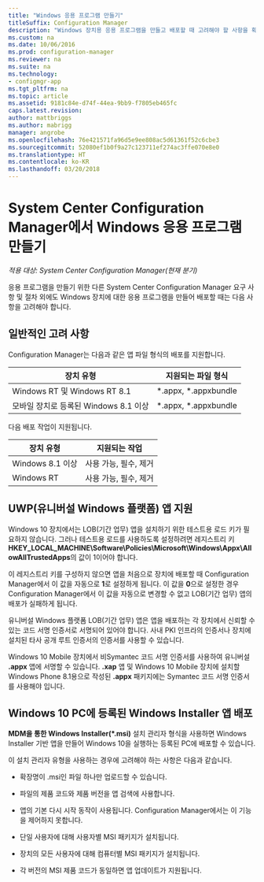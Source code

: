 ```yaml
---
title: "Windows 응용 프로그램 만들기"
titleSuffix: Configuration Manager
description: "Windows 장치용 응용 프로그램을 만들고 배포할 때 고려해야 할 사항을 확인합니다."
ms.custom: na
ms.date: 10/06/2016
ms.prod: configuration-manager
ms.reviewer: na
ms.suite: na
ms.technology:
- configmgr-app
ms.tgt_pltfrm: na
ms.topic: article
ms.assetid: 9181c84e-d74f-44ea-9bb9-f7805eb465fc
caps.latest.revision: 
author: mattbriggs
ms.author: mabrigg
manager: angrobe
ms.openlocfilehash: 76e421571fa96d5e9ee808ac5d61361f52c6cbe3
ms.sourcegitcommit: 52080ef1b0f9a27c123711ef274ac3ffe070e8e0
ms.translationtype: HT
ms.contentlocale: ko-KR
ms.lasthandoff: 03/20/2018
---
```

# <a name="create-windows-applications-with-system-center-configuration-manager"></a>System Center Configuration Manager에서 Windows 응용 프로그램 만들기

*적용 대상: System Center Configuration Manager(현재 분기)*

응용 프로그램을 만들기 위한 다른 System Center Configuration Manager 요구 사항 및 절차 외에도 Windows 장치에 대한 응용 프로그램을 만들어 배포할 때는 다음 사항을 고려해야 합니다.  

## <a name="general-considerations"></a>일반적인 고려 사항  
 Configuration Manager는 다음과 같은 앱 파일 형식의 배포를 지원합니다.  

|장치 유형|지원되는 파일 형식|  
|-----------------|---------------------|  
|Windows RT 및 Windows RT 8.1|\*.appx, \*.appxbundle|  
|모바일 장치로 등록된 Windows 8.1 이상|\*.appx, \*.appxbundle|  

 다음 배포 작업이 지원됩니다.  

|장치 유형|지원되는 작업|  
|-----------------|-----------------------|  
|Windows 8.1 이상|사용 가능, 필수, 제거|  
|Windows RT|사용 가능, 필수, 제거|  

## <a name="support-for-universal-windows-platform-uwp-apps"></a>UWP(유니버설 Windows 플랫폼) 앱 지원  
 Windows 10 장치에서는 LOB(기간 업무) 앱을 설치하기 위한 테스트용 로드 키가 필요하지 않습니다. 그러나 테스트용 로드를 사용하도록 설정하려면 레지스트리 키 **HKEY_LOCAL_MACHINE\Software\Policies\Microsoft\Windows\Appx\AllowAllTrustedApps**의 값이 1이어야 합니다.  

 이 레지스트리 키를 구성하지 않으면 앱을 처음으로 장치에 배포할 때 Configuration Manager에서 이 값을 자동으로 **1**로 설정하게 됩니다. 이 값을 **0**으로 설정한 경우 Configuration Manager에서 이 값을 자동으로 변경할 수 없고 LOB(기간 업무) 앱의 배포가 실패하게 됩니다.  

 유니버설 Windows 플랫폼 LOB(기간 업무) 앱은 앱을 배포하는 각 장치에서 신뢰할 수 있는 코드 서명 인증서로 서명되어 있어야 합니다. 사내 PKI 인프라의 인증서나 장치에 설치된 타사 공개 루트 인증서의 인증서를 사용할 수 있습니다.  

 Windows 10 Mobile 장치에서 비Symantec 코드 서명 인증서를 사용하여 유니버설 **.appx** 앱에 서명할 수 있습니다. **.xap** 앱 및 Windows 10 Mobile 장치에 설치할 Windows Phone 8.1용으로 작성된 **.appx** 패키지에는 Symantec 코드 서명 인증서를 사용해야 입니다.  

## <a name="deploy-windows-installer-apps-to-enrolled-windows-10-pcs"></a>Windows 10 PC에 등록된 Windows Installer 앱 배포  
 **MDM을 통한 Windows Installer(\*.msi)** 설치 관리자 형식을 사용하면 Windows Installer 기반 앱을 만들어 Windows 10을 실행하는 등록된 PC에 배포할 수 있습니다.  

 이 설치 관리자 유형을 사용하는 경우에 고려해야 하는 사항은 다음과 같습니다.  

-   확장명이 .msi인 파일 하나만 업로드할 수 있습니다.  

-   파일의 제품 코드와 제품 버전을 앱 검색에 사용합니다.  

-   앱의 기본 다시 시작 동작이 사용됩니다. Configuration Manager에서는 이 기능을 제어하지 못합니다.  

-   단일 사용자에 대해 사용자별 MSI 패키지가 설치됩니다.  

-   장치의 모든 사용자에 대해 컴퓨터별 MSI 패키지가 설치됩니다.  

-   각 버전의 MSI 제품 코드가 동일하면 앱 업데이트가 지원됩니다.  
